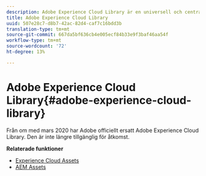 ```yaml
---
description: Adobe Experience Cloud Library är en universell och centraliserad upplevelse när det gäller att lagra, hitta och välja material i Adobe Experience Cloud Solutions.
title: Adobe Experience Cloud Library
uuid: 507e28c7-d8b7-42ac-82d4-caf7c16bdd3b
translation-type: tm+mt
source-git-commit: 667da5bf636cb4e005ecf84b33e9f3baf46aa54f
workflow-type: tm+mt
source-wordcount: '72'
ht-degree: 13%

---
```



# Adobe Experience Cloud Library{#adobe-experience-cloud-library}

Från om med mars 2020 har Adobe officiellt ersatt Adobe Experience Cloud Library. Den är inte längre tillgänglig för åtkomst.

**Relaterade funktioner**

* [Experience Cloud Assets](https://docs.adobe.com/content/help/en/core-services/interface/assets/experience-cloud-assets.html)
* [AEM Assets](https://docs.adobe.com/content/help/en/experience-manager-cloud-service/assets/home.html)
